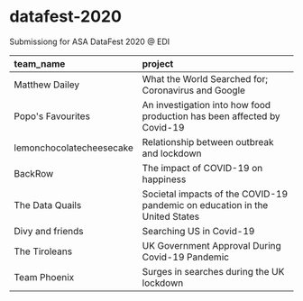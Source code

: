 # datafest-2020

Submissiong for ASA DataFest 2020 @ EDI

|team_name                |project                                                                         |
|:------------------------|:-------------------------------------------------------------------------------|
|Matthew Dailey           |What the World Searched for; Coronavirus and Google                         |
|Popo's Favourites        |An investigation into how food production has been affected by Covid-19     |
|lemonchocolatecheesecake |Relationship between outbreak and lockdown                                  |
|BackRow                  |The impact of COVID-19 on happiness                                         |
|The Data Quails          |Societal impacts of the COVID-19 pandemic on education in the United States |
|Divy and friends         |Searching US in Covid-19                                                    |
|The Tiroleans            |UK Government Approval During Covid-19 Pandemic                             |
|Team Phoenix             |Surges in searches during the UK lockdown                                   |

